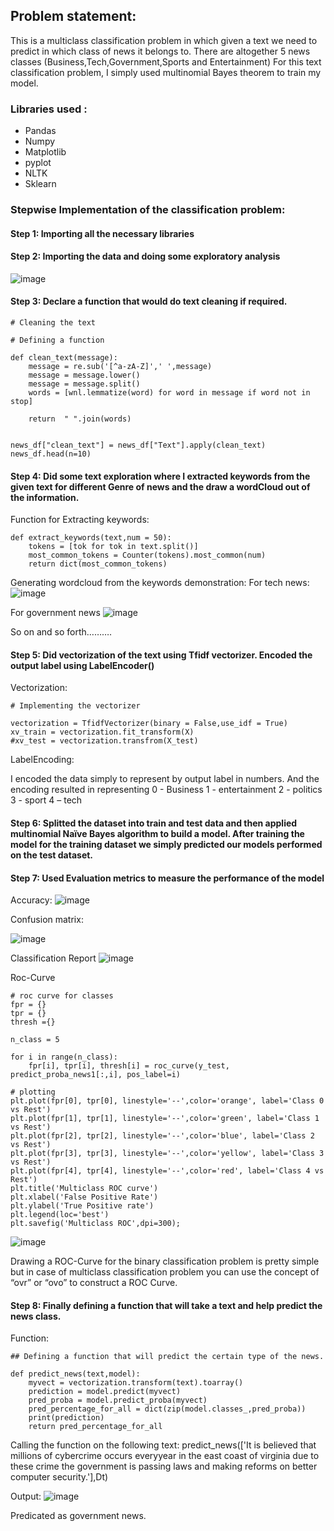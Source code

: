 ## Problem statement:

This is a multiclass classification problem in which given a text we need to predict in which class of news it belongs to. There are altogether 5 news classes (Business,Tech,Government,Sports and Entertainment)
For this text classification problem, I simply used multinomial Bayes theorem to train my model.

### Libraries used :
* Pandas
* Numpy
* Matplotlib
* pyplot
* NLTK
* Sklearn

### Stepwise Implementation of the classification problem:

#### Step 1: Importing all the necessary libraries

#### Step 2: Importing the data and doing some exploratory analysis
![image](https://user-images.githubusercontent.com/57294417/142883812-93ce76db-2d4e-4c04-8f84-fb574bb243df.png)

#### Step 3: Declare a function that would do text cleaning if required.
```
# Cleaning the text

# Defining a function

def clean_text(message):
    message = re.sub('[^a-zA-Z]',' ',message)
    message = message.lower()
    message = message.split()
    words = [wnl.lemmatize(word) for word in message if word not in stop]
    
    return  " ".join(words)


news_df["clean_text"] = news_df["Text"].apply(clean_text)
news_df.head(n=10)

```
#### Step 4:  Did some text exploration where I extracted keywords from the given text for different Genre of news and the draw a wordCloud out of the information.

Function for Extracting keywords:

```
def extract_keywords(text,num = 50):
    tokens = [tok for tok in text.split()]
    most_common_tokens = Counter(tokens).most_common(num)
    return dict(most_common_tokens)
```
 
Generating wordcloud from the keywords demonstration:
For tech news:
![image](https://user-images.githubusercontent.com/57294417/142884159-518cd14f-ff22-48c4-8886-ff51b1c45eb2.png)

 For government news
 ![image](https://user-images.githubusercontent.com/57294417/142884231-393362ae-1a46-49d3-9271-14b5d74e609f.png)

 So on and so forth……….

#### Step 5: Did vectorization of the text using Tfidf vectorizer. Encoded the output label using LabelEncoder()

Vectorization:
```
# Implementing the vectorizer

vectorization = TfidfVectorizer(binary = False,use_idf = True)
xv_train = vectorization.fit_transform(X)
#xv_test = vectorization.transfrom(X_test)
```
 
LabelEncoding:
 
I encoded the data simply to represent by output label in numbers. And the encoding resulted in representing
0 - Business 
1 - entertainment 
2 - politics 
3 - sport 
4 – tech

#### Step 6: Splitted the dataset into train and test data and then applied multinomial Naïve Bayes algorithm to build a model. After training the model for the training dataset we simply predicted our models performed on the test dataset.

 
#### Step 7: Used Evaluation metrics to measure the performance of the model
Accuracy:
 ![image](https://user-images.githubusercontent.com/57294417/142884979-928da111-1969-450c-81ee-4485e59d74b4.png)

 Confusion matrix:
 
 ![image](https://user-images.githubusercontent.com/57294417/142884471-6c01629e-682f-43b8-bd92-33546a49d69d.png)

Classification Report
![image](https://user-images.githubusercontent.com/57294417/142884567-8aed391e-16d6-4ba8-bda5-68bf086380a0.png)
 
Roc-Curve
```
# roc curve for classes
fpr = {}
tpr = {}
thresh ={}

n_class = 5

for i in range(n_class):    
    fpr[i], tpr[i], thresh[i] = roc_curve(y_test, predict_proba_news1[:,i], pos_label=i)
    
# plotting    
plt.plot(fpr[0], tpr[0], linestyle='--',color='orange', label='Class 0 vs Rest')
plt.plot(fpr[1], tpr[1], linestyle='--',color='green', label='Class 1 vs Rest')
plt.plot(fpr[2], tpr[2], linestyle='--',color='blue', label='Class 2 vs Rest')
plt.plot(fpr[3], tpr[3], linestyle='--',color='yellow', label='Class 3 vs Rest')
plt.plot(fpr[4], tpr[4], linestyle='--',color='red', label='Class 4 vs Rest')
plt.title('Multiclass ROC curve')
plt.xlabel('False Positive Rate')
plt.ylabel('True Positive rate')
plt.legend(loc='best')
plt.savefig('Multiclass ROC',dpi=300);   
```
![image](https://user-images.githubusercontent.com/57294417/142884767-c9d84fc0-1c71-4b44-acff-27b3755ed40b.png)

Drawing a ROC-Curve for the binary classification problem is pretty simple but in case of multiclass classification problem you can use the concept of “ovr” or “ovo” to construct a ROC Curve.
 
#### Step 8: Finally defining a function that will take a text and help predict the news class.

Function:
```
## Defining a function that will predict the certain type of the news.

def predict_news(text,model):
    myvect = vectorization.transform(text).toarray()
    prediction = model.predict(myvect)
    pred_proba = model.predict_proba(myvect)
    pred_percentage_for_all = dict(zip(model.classes_,pred_proba))
    print(prediction)
    return pred_percentage_for_all

 ```

Calling the function on the following text:
predict_news(['It is believed that millions of cybercrime occurs everyyear in the east coast of virginia due to these crime the government is passing laws and making reforms on better computer security.'],Dt)

Output:
![image](https://user-images.githubusercontent.com/57294417/142884884-dee46787-f5f5-4279-a35a-5b7d1721a46b.png)

 Predicated as government news.


